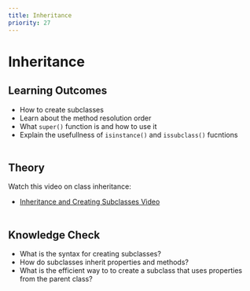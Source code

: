 ```yaml
---
title: Inheritance
priority: 27
---
```


# Inheritance

## Learning Outcomes

- How to create subclasses
- Learn about the method resolution order
- What `super()` function is and how to use it
- Explain the usefullness of `isinstance()` and `issubclass()` fucntions
  <br><br>

## Theory

Watch this video on class inheritance:

- [Inheritance and Creating Subclasses Video](https://www.youtube.com/watch?v=RSl87lqOXDE)
  <br><br>

## Knowledge Check

- What is the syntax for creating subclasses?
- How do subclasses inherit properties and methods?
- What is the efficient way to to create a subclass that uses properties from the parent class?
  <br><br>
